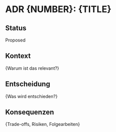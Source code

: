 # ADR {NUMBER}: {TITLE}
## Status
Proposed
## Kontext
{Warum ist das relevant?}
## Entscheidung
{Was wird entschieden?}
## Konsequenzen
{Trade-offs, Risiken, Folgearbeiten}
